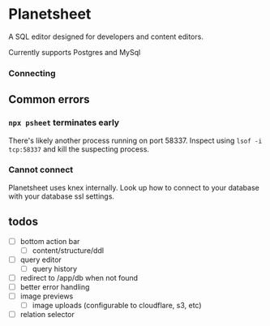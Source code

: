 # Planetsheet

A SQL editor designed for developers and content editors.

Currently supports Postgres and MySql

### Connecting

## Common errors

### `npx psheet` terminates early

There's likely another process running on port 58337. Inspect using `lsof -i tcp:58337` and kill the suspecting process.

### Cannot connect

Planetsheet uses knex internally. Look up how to connect to your database with your database ssl settings.

## todos

- [ ] bottom action bar
  - [ ] content/structure/ddl
- [ ] query editor
  - [ ] query history
- [ ] redirect to /app/db when not found
- [ ] better error handling
- [ ] image previews
  - [ ] image uploads (configurable to cloudflare, s3, etc)
- [ ] relation selector
